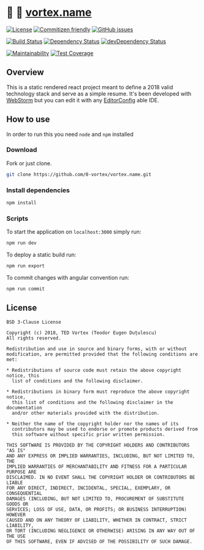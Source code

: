 # :rocket: :construction: [vortex.name](https://vortex.name)   

[![License](http://img.shields.io/:license-BSD3-blue.svg?style=flat-square)](https://opensource.org/licenses/BSD-3-Clause) [![Commitizen friendly](https://img.shields.io/badge/commitizen-friendly-brightgreen.svg)](http://commitizen.github.io/cz-cli/) [![GitHub issues](https://img.shields.io/github/issues/0-vortex/vortex.name.svg)](https://github.com/0-vortex/vortex.name/issues) 

[![Build Status](https://travis-ci.org/0-vortex/vortex.name.svg?branch=master)](https://travis-ci.org/0-vortex/vortex.name) [![Dependency Status](https://david-dm.org/0-vortex/vortex.name.svg)](https://david-dm.org/0-vortex/vortex.name) [![devDependency Status](https://david-dm.org/0-vortex/vortex.name/dev-status.svg)](https://david-dm.org/0-vortex/vortex.name#info=devDependencies) 

[![Maintainability](https://api.codeclimate.com/v1/badges/fc681c0242d338641ce6/maintainability)](https://codeclimate.com/github/0-vortex/vortex.name/maintainability) [![Test Coverage](https://api.codeclimate.com/v1/badges/fc681c0242d338641ce6/test_coverage)](https://codeclimate.com/github/0-vortex/vortex.name/test_coverage)

## Overview

This is a static rendered react project meant to define a 2018 valid technology stack and serve as a simple resume. It's been developed with [WebStorm](https://www.jetbrains.com/webstorm/) but you can edit it with any [EditorConfig](https://editorconfig.org/) able IDE.

## How to use

In order to run this you need ``node`` and ``npm`` installed 

### Download

Fork or just clone.

```bash
git clone https://github.com/0-vortex/vortex.name.git
``` 

### Install dependencies

```bash
npm install
```

### Scripts

To start the application on ``localhost:3000`` simply run:

```bash
npm run dev
```

To deploy a static build run:

```bash
npm run export
```

To commit changes with angular convention run:

```bash
npm run commit
```

## License

    BSD 3-Clause License
    
    Copyright (c) 2018, TED Vortex (Teodor Eugen Duțulescu)
    All rights reserved.
    
    Redistribution and use in source and binary forms, with or without
    modification, are permitted provided that the following conditions are met:
    
    * Redistributions of source code must retain the above copyright notice, this
      list of conditions and the following disclaimer.
    
    * Redistributions in binary form must reproduce the above copyright notice,
      this list of conditions and the following disclaimer in the documentation
      and/or other materials provided with the distribution.
    
    * Neither the name of the copyright holder nor the names of its
      contributors may be used to endorse or promote products derived from
      this software without specific prior written permission.
    
    THIS SOFTWARE IS PROVIDED BY THE COPYRIGHT HOLDERS AND CONTRIBUTORS "AS IS"
    AND ANY EXPRESS OR IMPLIED WARRANTIES, INCLUDING, BUT NOT LIMITED TO, THE
    IMPLIED WARRANTIES OF MERCHANTABILITY AND FITNESS FOR A PARTICULAR PURPOSE ARE
    DISCLAIMED. IN NO EVENT SHALL THE COPYRIGHT HOLDER OR CONTRIBUTORS BE LIABLE
    FOR ANY DIRECT, INDIRECT, INCIDENTAL, SPECIAL, EXEMPLARY, OR CONSEQUENTIAL
    DAMAGES (INCLUDING, BUT NOT LIMITED TO, PROCUREMENT OF SUBSTITUTE GOODS OR
    SERVICES; LOSS OF USE, DATA, OR PROFITS; OR BUSINESS INTERRUPTION) HOWEVER
    CAUSED AND ON ANY THEORY OF LIABILITY, WHETHER IN CONTRACT, STRICT LIABILITY,
    OR TORT (INCLUDING NEGLIGENCE OR OTHERWISE) ARISING IN ANY WAY OUT OF THE USE
    OF THIS SOFTWARE, EVEN IF ADVISED OF THE POSSIBILITY OF SUCH DAMAGE.
